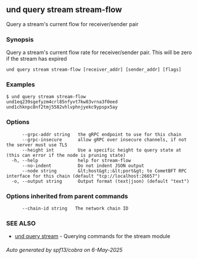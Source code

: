 ## und query stream stream-flow

Query a stream's current flow for receiver/sender pair

### Synopsis

Query a stream's current flow rate for receiver/sender pair. This will be zero if the stream has expired

```
und query stream stream-flow [receiver_addr] [sender_addr] [flags]
```

### Examples

```
$ und query stream stream-flow und1eq239sgefyzm4crl85nfyvt7kw83vrna3f0eed und1chknpc8nf2tmj5582vhlvphnjyekc9ypspx5ay
```

### Options

```
      --grpc-addr string   the gRPC endpoint to use for this chain
      --grpc-insecure      allow gRPC over insecure channels, if not the server must use TLS
      --height int         Use a specific height to query state at (this can error if the node is pruning state)
  -h, --help               help for stream-flow
      --no-indent          Do not indent JSON output
      --node string        &lt;host&gt;:&lt;port&gt; to CometBFT RPC interface for this chain (default "tcp://localhost:26657")
  -o, --output string      Output format (text|json) (default "text")
```

### Options inherited from parent commands

```
      --chain-id string   The network chain ID
```

### SEE ALSO

* [und query stream](und_query_stream.md)	 - Querying commands for the stream module

###### Auto generated by spf13/cobra on 6-May-2025
